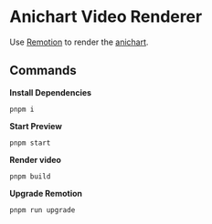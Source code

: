 # Anichart Video Renderer

Use [Remotion](https://www.remotion.dev/docs/the-fundamentals) to render the [anichart](https://github.com/Jannchie/anichart.js).

## Commands

**Install Dependencies**

```console
pnpm i
```

**Start Preview**

```console
pnpm start
```

**Render video**

```console
pnpm build
```

**Upgrade Remotion**

```console
pnpm run upgrade
```